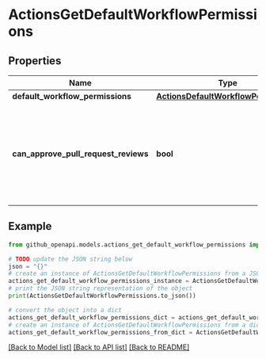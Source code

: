 # ActionsGetDefaultWorkflowPermissions


## Properties

Name | Type | Description | Notes
------------ | ------------- | ------------- | -------------
**default_workflow_permissions** | [**ActionsDefaultWorkflowPermissions**](ActionsDefaultWorkflowPermissions.md) |  | 
**can_approve_pull_request_reviews** | **bool** | Whether GitHub Actions can approve pull requests. Enabling this can be a security risk. | 

## Example

```python
from github_openapi.models.actions_get_default_workflow_permissions import ActionsGetDefaultWorkflowPermissions

# TODO update the JSON string below
json = "{}"
# create an instance of ActionsGetDefaultWorkflowPermissions from a JSON string
actions_get_default_workflow_permissions_instance = ActionsGetDefaultWorkflowPermissions.from_json(json)
# print the JSON string representation of the object
print(ActionsGetDefaultWorkflowPermissions.to_json())

# convert the object into a dict
actions_get_default_workflow_permissions_dict = actions_get_default_workflow_permissions_instance.to_dict()
# create an instance of ActionsGetDefaultWorkflowPermissions from a dict
actions_get_default_workflow_permissions_from_dict = ActionsGetDefaultWorkflowPermissions.from_dict(actions_get_default_workflow_permissions_dict)
```
[[Back to Model list]](../README.md#documentation-for-models) [[Back to API list]](../README.md#documentation-for-api-endpoints) [[Back to README]](../README.md)


